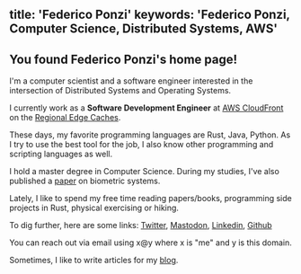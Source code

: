 title: 'Federico Ponzi'
keywords: 'Federico Ponzi, Computer Science, Distributed Systems, AWS'
--------
## You found **Federico Ponzi**'s home page!

I'm a computer scientist and a software engineer interested in the intersection of Distributed Systems and Operating Systems.

I currently work as a **Software Development Engineer** at [AWS CloudFront](https://aws.amazon.com/cloudfront/ "AWS CloudFront") on the [Regional Edge Caches](https://docs.aws.amazon.com/AmazonCloudFront/latest/DeveloperGuide/HowCloudFrontWorks.html#CloudFrontRegionaledgecaches).

These days, my favorite programming languages are Rust, Java, Python. As I try to use the best tool for the job, I also know other programming and scripting languages as well.

I hold a master degree in Computer Science. During my studies, I've also published a [paper](https://fponzi.me/pubs/biopen.pdf "Biopen–Fusing password choice and biometric interaction at presentation level") on biometric systems.

Lately, I like to spend my free time reading papers/books, programming side projects in Rust, physical exercising or hiking.

To dig further, here are some links: [Twitter](https://twitter.com/federico_ponzi), [Mastodon](https://discuss.systems/@federicoponzi), [Linkedin](https://www.linkedin.com/in/federicoponzi/), [Github](https://github.com/FedericoPonzi)

You can reach out via email using x@y where x is "me" and y is this domain.

Sometimes, I like to write articles for my [blog](https://blog.fponzi.me).
